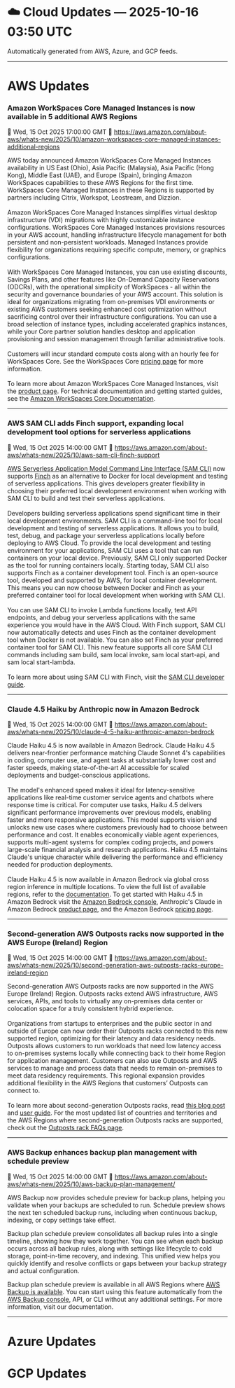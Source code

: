# ☁️ Cloud Updates — 2025-10-16 03:50 UTC

Automatically generated from AWS, Azure, and GCP feeds.

---

# AWS Updates

### Amazon WorkSpaces Core Managed Instances is now available in 5 additional AWS Regions
📅 Wed, 15 Oct 2025 17:00:00 GMT
🔗 https://aws.amazon.com/about-aws/whats-new/2025/10/amazon-workspaces-core-managed-instances-additional-regions

<p>AWS today announced Amazon WorkSpaces Core Managed Instances availability in US East (Ohio), Asia Pacific (Malaysia), Asia Pacific (Hong Kong), Middle East (UAE), and Europe (Spain), bringing Amazon WorkSpaces capabilities to these AWS Regions for the first time. WorkSpaces Core Managed Instances in these Regions is supported by partners including Citrix, Workspot, Leostream, and Dizzion.<br /> <br /> Amazon WorkSpaces Core Managed Instances simplifies virtual desktop infrastructure (VDI) migrations with highly customizable instance configurations. WorkSpaces Core Managed Instances provisions resources in your AWS account, handling infrastructure lifecycle management for both persistent and non-persistent workloads. Managed Instances provide flexibility for organizations requiring specific compute, memory, or graphics configurations.<br /> <br /> With WorkSpaces Core Managed Instances, you can use existing discounts, Savings Plans, and other features like On-Demand Capacity Reservations (ODCRs), with the operational simplicity of WorkSpaces - all within the security and governance boundaries of your AWS account. This solution is ideal for organizations migrating from on-premises VDI environments or existing AWS customers seeking enhanced cost optimization without sacrificing control over their infrastructure configurations. You can use a broad selection of instance types, including accelerated graphics instances, while your Core partner solution handles desktop and application provisioning and session management through familiar administrative tools.<br /> <br /> Customers will incur standard compute costs along with an hourly fee for WorkSpaces Core. See the WorkSpaces Core <a href="https://aws.amazon.com/workspaces-family/core/pricing/" target="_blank">pricing page</a> for more information.<br /> <br /> To learn more about Amazon WorkSpaces Core Managed Instances, visit the <a href="https://aws.amazon.com/workspaces/core" target="_blank">product page</a>. For technical documentation and getting started guides, see the <a href="https://docs.aws.amazon.com/workspaces-core/" target="_blank">Amazon WorkSpaces Core Documentation</a>.</p>

---

### AWS SAM CLI adds Finch support, expanding local development tool options for serverless applications
📅 Wed, 15 Oct 2025 14:00:00 GMT
🔗 https://aws.amazon.com/about-aws/whats-new/2025/10/aws-sam-cli-finch-support

<p><a href="https://docs.aws.amazon.com/serverless-application-model/latest/developerguide/using-sam-cli.html" target="_blank">AWS Serverless Application Model Command Line Interface (SAM CLI)</a> now supports <a href="https://runfinch.com/" target="_blank">Finch</a> as an alternative to Docker for local development and testing of serverless applications. This gives developers greater flexibility in choosing their preferred local development environment when working with SAM CLI to build and test their serverless applications.<br /> <br /> Developers building serverless applications spend significant time in their local development environments. SAM CLI is a command-line tool for local development and testing of serverless applications. It allows you to build, test, debug, and package your serverless applications locally before deploying to AWS Cloud. To provide the local development and testing environment for your applications, SAM CLI uses a tool that can run containers on your local device. Previously, SAM CLI only supported Docker as the tool for running containers locally. Starting today, SAM CLI also supports Finch as a container development tool. Finch is an open-source tool, developed and supported by AWS, for local container development. This means you can now choose between Docker and Finch as your preferred container tool for local development when working with SAM CLI.<br /> <br /> You can use SAM CLI to invoke Lambda functions locally, test API endpoints, and debug your serverless applications with the same experience you would have in the AWS Cloud. With Finch support, SAM CLI now automatically detects and uses Finch as the container development tool when Docker is not available. You can also set Finch as your preferred container tool for SAM CLI. This new feature supports all core SAM CLI commands including sam build, sam local invoke, sam local start-api, and sam local start-lambda.<br /> <br /> To learn more about using SAM CLI with Finch, visit the <a href="https://docs.aws.amazon.com/serverless-application-model/latest/developerguide/install-finch.html" target="_blank">SAM CLI developer guide</a>.&nbsp;</p>

---

### Claude 4.5 Haiku by Anthropic now in Amazon Bedrock
📅 Wed, 15 Oct 2025 14:00:00 GMT
🔗 https://aws.amazon.com/about-aws/whats-new/2025/10/claude-4-5-haiku-anthropic-amazon-bedrock

<p>Claude Haiku 4.5 is now available in Amazon Bedrock. Claude Haiku 4.5 delivers near-frontier performance matching Claude Sonnet 4's capabilities in coding, computer use, and agent tasks at substantially lower cost and faster speeds, making state-of-the-art AI accessible for scaled deployments and budget-conscious applications.<br /> <br /> The model's enhanced speed makes it ideal for latency-sensitive applications like real-time customer service agents and chatbots where response time is critical. For computer use tasks, Haiku 4.5 delivers significant performance improvements over previous models, enabling faster and more responsive applications. This model supports vision and unlocks new use cases where customers previously had to choose between performance and cost. It enables economically viable agent experiences, supports multi-agent systems for complex coding projects, and powers large-scale financial analysis and research applications. Haiku 4.5 maintains Claude's unique character while delivering the performance and efficiency needed for production deployments.<br /> <br /> Claude Haiku 4.5 is now available in Amazon Bedrock via global cross region inference in multiple locations. To view the full list of available regions, refer to the <a href="https://docs.aws.amazon.com/bedrock/latest/userguide/models-supported.html" target="_blank">documentation</a>. To get started with Haiku 4.5 in Amazon Bedrock visit the <a href="https://console.aws.amazon.com/bedrock/" target="_blank">Amazon Bedrock console</a>, Anthropic's Claude in Amazon Bedrock <a href="https://aws.amazon.com/bedrock/claude/" target="_blank">product page</a>, and the Amazon Bedrock <a href="https://aws.amazon.com/bedrock/pricing/" target="_blank">pricing page</a>.</p>

---

### Second-generation AWS Outposts racks now supported in the AWS Europe (Ireland) Region
📅 Wed, 15 Oct 2025 14:00:00 GMT
🔗 https://aws.amazon.com/about-aws/whats-new/2025/10/second-generation-aws-outposts-racks-europe-ireland-region

<p>Second-generation AWS Outposts racks are now supported in the AWS Europe (Ireland) Region. Outposts racks extend AWS infrastructure, AWS services, APIs, and tools to virtually any on-premises data center or colocation space for a truly consistent hybrid experience.<br /> <br /> Organizations from startups to enterprises and the public sector in and outside of Europe can now order their Outposts racks connected to this new supported region, optimizing for their latency and data residency needs. Outposts allows customers to run workloads that need low latency access to on-premises systems locally while connecting back to their home Region for application management. Customers can also use Outposts and AWS services to manage and process data that needs to remain on-premises to meet data residency requirements. This regional expansion provides additional flexibility in the AWS Regions that customers’ Outposts can connect to.<br /> <br /> To learn more about second-generation Outposts racks, read <a href="https://aws.amazon.com/blogs/aws/announcing-second-generation-aws-outposts-racks-with-breakthrough-performance-and-scalability-on-premises/" target="_blank"><u>this blog post</u></a> and <a href="https://docs.aws.amazon.com/outposts/latest/network-userguide/what-is-outposts.html" target="_blank"><u>user guide</u></a>. For the most updated list of countries and territories and the AWS Regions where second-generation Outposts racks are supported, check out the <a href="https://aws.amazon.com/outposts/rack/faqs/" target="_blank"><u>Outposts rack FAQs page</u></a>.</p>

---

### AWS Backup enhances backup plan management with schedule preview
📅 Wed, 15 Oct 2025 14:00:00 GMT
🔗 https://aws.amazon.com/about-aws/whats-new/2025/10/aws-backup-plan-management/

<p>AWS Backup now provides schedule preview for backup plans, helping you validate when your backups are scheduled to run. Schedule preview shows the next ten scheduled backup runs, including when continuous backup, indexing, or copy settings take effect.</p> 
<p>Backup plan schedule preview consolidates all backup rules into a single timeline, showing how they work together. You can see when each backup occurs across all backup rules, along with settings like lifecycle to cold storage, point-in-time recovery, and indexing. This unified view helps you quickly identify and resolve conflicts or gaps between your backup strategy and actual configuration.</p> 
<p>Backup plan schedule preview is available in all AWS Regions where <a href="https://docs.aws.amazon.com/aws-backup/latest/devguide/backup-feature-availability.html">AWS Backup is available</a>. You can start using this feature automatically from the <a href="http://console.aws.amazon.com/backup">AWS Backup console,</a> API, or CLI without any additional settings. For more information, visit our <a>documentation</a>.&nbsp;</p>

---

# Azure Updates

# GCP Updates
